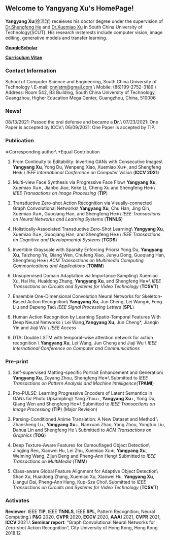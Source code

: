 ## Welcome to **Yangyang Xu**'s HomePage!

**Yangyang Xu**(徐洋洋) receieves his doctor degree under the supervision of [Dr.Shengfeng He](https://shengfenghe.com/) and [Dr.Xuemiao Xu](https://scut-mm.github.io/people.html) in South China University of Technology(SCUT). His research insterests include computer vision, image editing, generative models and transfer learning.


[**GoogleScholar**](https://scholar.google.com/citations?user=SmlxBFAAAAAJ&hl=zh-CN)

[**Curriculum Vitae**](https://raw.githubusercontent.com/cnnlstm/cnnlstm.github.io/main/YangyangXu_cv.pdf)

### Contact Information
School of Computer Science and Engineering, South China University of Technology \\
E-mail: cnnlstm@gmail.com \\
Mobile: (86)199-2752-3189 \\
Address: Room 542, B3 Building, South China University of Technology, Guangzhou, Higher Education Mega Center, Guangzhou, China, 510006

### News!
08/13/2021: Passed the oral defense and became a **Dr**.\\
07/23/2021: One Paper is accepted by ICCV.\\
06/09/2021: One Paper is accepted by TIP.

### Publication

∗Corresponding author\\
+Equal Contribution

1. From Continuity to Editability: Inverting GANs with Consecutive Images\\
**Yangyang Xu**, Yong Du, Wenpeng Xiao, Xuemiao Xu∗, and Shengfeng He∗ \\
_IEEE International Conference on Computer Vision_ (**ICCV 2021**)

2. Multi-view Face Synthesis via Progressive Face Flow\\
**Yangyang Xu**, Xuemiao Xu∗, Jianbo Jiao, Keke Li, Cheng Xu and Shengfeng He∗\\
_IEEE Transactions on Image Processing_ (**TIP**)

3. Transductive Zero-shot Action Recognition via Visually-connected Graph Convolutional Networks\\
**Yangyang Xu**, Chu Han, Jing Qin, Xuemiao Xu∗, Guoqiang Han, and Shengfeng
He∗\\
_IEEE Transactions on Neural Networks and Learning Systems_ (**TNNLS**)

4. Holistically-Associated Transductive Zero-Shot Learning\\
**Yangyang Xu**, Xuemiao Xu∗, Guoqiang Han, and Shengfeng He∗\\
_IEEE Transactions on Cognitive and Developmental Systems_ (**TCDS**)

5. Invertible Grayscale with Sparsity Enforcing Priors\\
Yong Du, **Yangyang Xu**, Taizhong Ye, Qiang Wen, Chufeng Xiao, Junyu
Dong, Guoqiang Han, Shengfeng He∗\\
_ACM Transactions on Multimedia Computing Communications and Applications_ (**TOMM**)

6. Unsupervised Domain Adaptation via Importance Sampling\\
Xuemiao Xu, Hai He, Huaidong Zhang, **Yangyang Xu**, and Shengfeng He∗\\
_IEEE Transactions on Circuits and Systems for Video Technology_ (**TCSVT**)

7. Ensemble One-Dimensional Convolution Neural Networks for Skeleton-Based Action Recognition\\
**Yangyang Xu**, Jun Cheng, Lei Wang∗, Feng Liu and Dapeng Tao\\
_IEEE Signal Processing Letters_ (**SPL**)

8. Human Action Recognition by Learning Spatio-Temporal Features With Deep Neural Networks \\
Lei Wang,**Yangyang Xu**, Jun Cheng*, Jianqin Yin and Jiaji Wu  \\
_IEEE Access_

9. DTA: Double LSTM with temporal-wise attention network for action recognition \\
**Yangyang Xu**, Lei Wang, Jun Cheng and Jiaji Wu \\
_IEEE International Conference on Computer and Communications_



### Pre-print


1. Self-supervised Matting-specific Portrait Enhancement and Generation\\
**Yangyang Xu**, Zeyang Zhou, Shengfeng He∗\\
Submitted to _IEEE Transactions on Pattern Analysis and Machine Intelligence_(**TPAMI**)

2. Pro-PULSE: Learning Progressive Encoders of Latent Semantics in GANs for
Photo Upsampling\\
Yang Zhou+, **Yangyang
Xu**+, Yong Du, Qiang Wen and Shengfeng He∗\\
Submitted to _IEEE Transactions on Image Processing_ (**TIP**) (Major Revision)

3. Parsing-Conditioned Anime Translation: A New Dataset and Method \\
Zhansheng Li+, **Yangyang Xu**+, Nanxuan Zhao, Yang Zhou, Yongtuo Liu, Dahua Lin and Shengfeng He \\ 
Submitted to _ACM Transactions on Graphics_ (**TOG**)

4. Deep Texture-Aware Features for Camouflaged Object Detection\\
Jingjing Ren, Xiaowei Hu, Lei Zhu, Xuemiao Xu∗, **Yangyang Xu**, Weiming
Wang, Zijun Deng and Pheng-Ann Heng\\
Submitted to _IEEE Transactions on MultiMedia_ (**TMM**)

5. Class-aware Global Feature Alignment for Adaptive Object Detection\\
Shan Xu, Huaidong Zhang, Xuemiao Xu, Xiaowei Hu, **Yangyang Xu**, Liangui Dai, Pheng-Ann Heng, Kup-Sze Choi\\
Submitted to _IEEE Transactions on Circuits and Systems for Video Technology_ (**TCSVT**)





### Activates
**Reviewer**: IEEE **TIP**, IEEE **TNNLS**, IEEE **SPL**, Pattern Recognition, Neural Computing.\\
              **P&G** 2020, **CVPR** 2020, **ECCV** 2020, **AAAI** 2021, **CVPR** 2021, **ICCV** 2021.\\
**Seminar report**: “Graph Convolutional Neural Networks for Zero-shot Action Recognition”, City University of Hong Kong, Hong Kong. 2018.12

